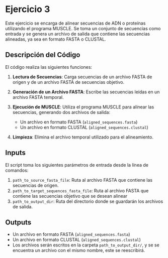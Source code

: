# Ejercicio 3

Este ejercicio se encarga de alinear secuencias de ADN o proteínas utilizando el programa MUSCLE. Se toma un conjunto de secuencias como entrada y se genera un archivo de salida que contiene las secuencias alineadas, ya sea en formato FASTA o CLUSTAL.

## Descripción del Código

El código realiza las siguientes funciones:

1. **Lectura de Secuencias**: Carga secuencias de un archivo FASTA de origen y de un archivo FASTA de secuencias objetivo.

2. **Generación de un Archivo FASTA**: Escribe las secuencias leídas en un archivo FASTA temporal.

3. **Ejecución de MUSCLE**: Utiliza el programa MUSCLE para alinear las secuencias, generando dos archivos de salida:
   - Un archivo en formato FASTA (`aligned_sequences.fasta`)
   - Un archivo en formato CLUSTAL (`aligned_sequences.clustal`)

4. **Limpieza**: Elimina el archivo temporal utilizado para el alineamiento.

## Inputs

El script toma los siguientes parámetros de entrada desde la línea de comandos:

1. `path_to_source_fasta_file`: Ruta al archivo FASTA que contiene las secuencias de origen.
2. `path_to_target_sequences_fasta_file`: Ruta al archivo FASTA que contiene las secuencias objetivo que se desean alinear
3. `path_to_output_dir`: Ruta del directorio donde se guardarán los archivos de salida.

## Outputs

  - Un archivo en formato FASTA (`aligned_sequences.fasta`)
  - Un archivo en formato CLUSTAL (`aligned_sequences.clustal`)
  - Los archivos serán escritos en la carpeta `path_to_output_dir/`, y se se encuentra un archivo con el mismo nombre, este se reescribirá.
